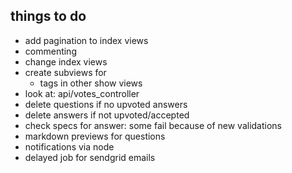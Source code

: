 things to do
----
- add pagination to index views
- commenting
- change index views
- create subviews for
  - tags in other show views
- look at: api/votes_controller
- delete questions if no upvoted answers
- delete answers if not upvoted/accepted
- check specs for answer: some fail because of new validations
- markdown previews for questions
- notifications via node
- delayed job for sendgrid emails
